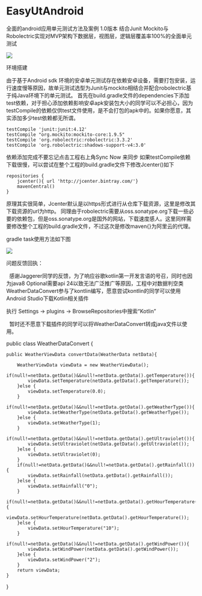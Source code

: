 # EasyUtAndroid
全面的android应用单元测试方法及案例
1.0版本
结合Junit Mockito与Robolectric实现对MVP架构下数据层，视图层，逻辑层覆盖率100%的全面单元测试

![](https://github.com/openhkr/EasyUtAndroid/blob/master/screenshots/jacoco.png)

环境搭建

   由于基于Android sdk 环境的安卓单元测试存在依赖安卓设备，需要打包安装，运行速度慢等原因，故单元测试选型为Junit与mockito相结合并配合robolectric基于纯Java环境下的单元测试。
首先在build.gradle文件的dependencies下添加test依赖，对于担心添加依赖影响安卓apk安装包大小的同学可以不必担心，因为testCompile的依赖仅供test文件使用，是不会打包的apk中的。如果你愿意，其实添加多少test依赖都无所谓。

    testCompile 'junit:junit:4.12'
    testCompile "org.mockito:mockito-core:1.9.5"
    testCompile 'org.robolectric:robolectric:3.3.2'
    testCompile 'org.robolectric:shadows-support-v4:3.0'

  依赖添加完成不要忘记点击工程右上角Sync Now 来同步
  如果testCompile依赖下载很慢，可以尝试在整个工程的build.gradle文件下修改Jcenter()如下

    repositories {
        jcenter(){ url 'http://jcenter.bintray.com/'}
        mavenCentral()
    }
    
  原理其实很简单，Jcenter默认是以https形式进行从仓库下载资源，这里是修改其下载资源的url为http。
  同理由于robolectric需要从oss.sonatype.org下载一些必要的依赖包，但是oss.sonatype.org是国外的网站，下载速度感人。这里同样需要修改整个工程的build.gradle文件，不过这次是修改maven{}为阿里云的代理。

  gradle task使用方法如下图
  
  ![](https://github.com/openhkr/EasyUtAndroid/blob/master/screenshots/jacoco_task.png)



问题反馈回执：   

   感谢Jaggerer同学的反馈，为了响应谷歌kotlin第一开发言语的号召，同时也因为java8 Optional需要api 24以致无法广泛推广等原因，工程中对数据判空类
WeatherDataConvert参与了kontlin编写，愿意尝试kontlin的同学可以使用Android Studio下载Kotlin相关插件    

   执行 Settings -> plugins -> BrowseRepositories中搜索“Kotlin”   
   
   暂时还不愿意下载插件的同学可以将WeatherDataConvert转成java文件以使用。    
   
 public class WeatherDataConvert {

    public WeatherViewData convertData(WeatherData netData){

        WeatherViewData viewData = new WeatherViewData();
        if(null!=netData.getData()&&null!=netData.getData().getTemperature()){
            viewData.setTemperature(netData.getData().getTemperature());
        }else {
            viewData.setTemperature(0.0);
        }
        if(null!=netData.getData()&&null!=netData.getData().getWeatherType()){
            viewData.setWeatherType(netData.getData().getWeatherType());
        }else {
            viewData.setWeatherType(1);
        }
        if(null!=netData.getData()&&null!=netData.getData().getUltraviolet()){
            viewData.setUltraviolet(netData.getData().getUltraviolet());
        }else {
            viewData.setUltraviolet(0);
        }
        if(null!=netData.getData()&&null!=netData.getData().getRainfall()){
            viewData.setRainfall(netData.getData().getRainfall());
        }else {
            viewData.setRainfall("0");
        }
        if(null!=netData.getData()&&null!=netData.getData().getHourTemperature()){
            viewData.setHourTemperature(netData.getData().getHourTemperature());
        }else {
            viewData.setHourTemperature("10");
        }
        if(null!=netData.getData()&&null!=netData.getData().getWindPower()){
            viewData.setWindPower(netData.getData().getWindPower());
        }else {
            viewData.setWindPower("2");
        }
        return viewData;
    }

}
   
   





